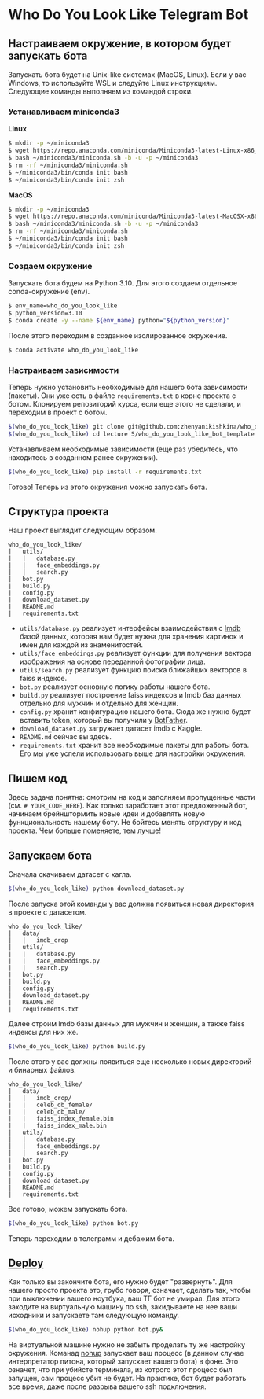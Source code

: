 # Who Do You Look Like Telegram Bot

## Настраиваем окружение, в котором будет запускать бота

Запускать бота будет на Unix-like системах (MacOS, Linux). Если у вас Windows, то используйте WSL и следуйте Linux инструкциям. Следующие команды выполняем из командой строки.

### Устанавливаем miniconda3

**Linux**
```bash
$ mkdir -p ~/miniconda3
$ wget https://repo.anaconda.com/miniconda/Miniconda3-latest-Linux-x86_64.sh -O ~/miniconda3/miniconda.sh
$ bash ~/miniconda3/miniconda.sh -b -u -p ~/miniconda3
$ rm -rf ~/miniconda3/miniconda.sh
$ ~/miniconda3/bin/conda init bash
$ ~/miniconda3/bin/conda init zsh
```

**MacOS**
```bash
$ mkdir -p ~/miniconda3
$ wget https://repo.anaconda.com/miniconda/Miniconda3-latest-MacOSX-x86_64.sh -O ~/miniconda3/miniconda.sh
$ bash ~/miniconda3/miniconda.sh -b -u -p ~/miniconda3
$ rm -rf ~/miniconda3/miniconda.sh
$ ~/miniconda3/bin/conda init bash
$ ~/miniconda3/bin/conda init zsh
```

### Создаем окружение

Запускать бота будем на Python 3.10. Для этого создаем отдельное conda-окружение (env).

```bash
$ env_name=who_do_you_look_like
$ python_version=3.10
$ conda create -y --name ${env_name} python="${python_version}"
```

После этого переходим в созданное изолированное окружение.

```bash
$ conda activate who_do_you_look_like
```

### Настраиваем зависимости

Теперь нужно установить необходимые для нашего бота зависимости (пакеты). Они уже есть в файле `requirements.txt` в корне проекта с ботом. Клонируем репозиторий курса, если еще этого не сделали, и переходим в проект с ботом.

```bash
$(who_do_you_look_like) git clone git@github.com:zhenyanikishkina/who_do_you_look_like.git
$(who_do_you_look_like) cd lecture 5/who_do_you_look_like_bot_template
```

Устанавливаем необходимые зависимости (еще раз убедитесь, что находитесь в созданном ранее окружении).

```bash
$(who_do_you_look_like) pip install -r requirements.txt
```

Готово! Теперь из этого окружения можно запускать бота.

## Структура проекта

Наш проект выглядит следующим образом.

```
who_do_you_look_like/
|   utils/
|   |   database.py
|   |   face_embeddings.py
|   |   search.py
|   bot.py
|   build.py
|   config.py
|   download_dataset.py
|   README.md
|   requirements.txt
```

- `utils/database.py` реализует интерфейсы взаимодействия с [lmdb](https://lmdb.readthedocs.io/en/latest/) базой данных, которая нам будет нужна для хранения картинок и имен для каждой из знаменитостей.
- `utils/face_embeddings.py` реализует функции для получения вектора изображения на основе переданной фотографии лица.
- `utils/search.py` реализует функцию поиска ближайших векторов в faiss индексе.
- `bot.py` реализует основную логику работы нашего бота.
- `build.py` реализует построение faiss индексов и lmdb баз данных отдельно для мужчин и отдельно для женщин.
- `config.py` хранит конфигурацию нашего бота. Сюда же нужно будет вставить token, который вы получили у [BotFather](https://core.telegram.org/bots/tutorial).
- `download_dataset.py` загружает датасет imdb с Kaggle.
- `README.md` cейчас вы здесь.
- `requirements.txt` хранит все необходимые пакеты для работы бота. Его мы уже успели использовать выше для настройки окружения.

## Пишем код

Здесь задача понятна: смотрим на код и заполняем пропущенные части (см. `# YOUR_CODE_HERE`). Как только заработает этот предложенный бот, начинаем брейнштормить новые идеи и добавлять новую функциональность нашему боту. Не бойтесь менять структуру и код проекта. Чем больше поменяете, тем лучше!

## Запускаем бота

Сначала скачиваем датасет с кагла.

```bash
$(who_do_you_look_like) python download_dataset.py
```

После запуска этой команды у вас должна появиться новая директория в проекте с датасетом.

```
who_do_you_look_like/
|   data/
|   |   imdb_crop
|   utils/
|   |   database.py
|   |   face_embeddings.py
|   |   search.py
|   bot.py
|   build.py
|   config.py
|   download_dataset.py
|   README.md
|   requirements.txt
```

Далее строим lmdb базы данных для мужчин и женщин, а также faiss индексы для них же.

```bash
$(who_do_you_look_like) python build.py
```

После этого у вас должны появиться еще несколько новых директорий и бинарных файлов.

```
who_do_you_look_like/
|   data/
|   |   imdb_crop/
|   |   celeb_db_female/
|   |   celeb_db_male/
|   |   faiss_index_female.bin
|   |   faiss_index_male.bin
|   utils/
|   |   database.py
|   |   face_embeddings.py
|   |   search.py
|   bot.py
|   build.py
|   config.py
|   download_dataset.py
|   README.md
|   requirements.txt
```

Все готово, можем запускать бота.

```bash
$(who_do_you_look_like) python bot.py
```

Теперь переходим в телеграмм и дебажим бота.

## [Deploy](https://practicum.yandex.ru/blog/chto-takoe-deploy/#chto-takoe)

Как только вы закончите бота, его нужно будет "развернуть". Для нашего просто проекта это, грубо говоря, означает, сделать так, чтобы при выключении вашего ноутбука, ваш ТГ бот не умирал. Для этого заходите на виртуальную машину по ssh, закидываете на нее ваши исходники и запускаете там следующую команду.

```bash
$(who_do_you_look_like) nohup python bot.py&
```

На виртуальной машине нужно не забыть проделать ту же настройку окружения. Команад [nohup](https://losst.pro/kak-zapustit-protsess-v-fone-linux) запускает ваш процесс (в данном случае интерпретатор питона, который запускает вашего бота) в фоне. Это означет, что при убийсте терминала, из котрого этот процесс был запущен, сам процесс убит не будет. На практике, бот будет работать все время, даже после разрыва вашего ssh подключения.